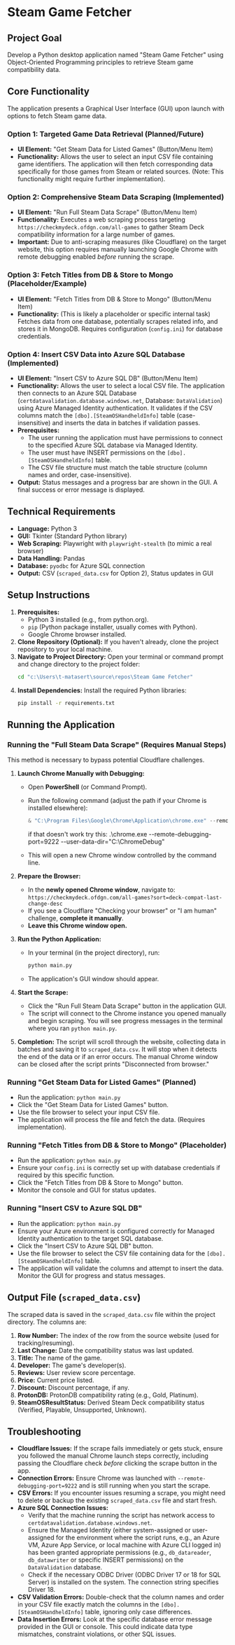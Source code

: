 # Steam Game Fetcher

## Project Goal

Develop a Python desktop application named "Steam Game Fetcher" using Object-Oriented Programming principles to retrieve Steam game compatibility data.

## Core Functionality

The application presents a Graphical User Interface (GUI) upon launch with options to fetch Steam game data.

### Option 1: Targeted Game Data Retrieval (Planned/Future)

*   **UI Element:** "Get Steam Data for Listed Games" (Button/Menu Item)
*   **Functionality:** Allows the user to select an input CSV file containing game identifiers. The application will then fetch corresponding data specifically for those games from Steam or related sources. (Note: This functionality might require further implementation).

### Option 2: Comprehensive Steam Data Scraping (Implemented)

*   **UI Element:** "Run Full Steam Data Scrape" (Button/Menu Item)
*   **Functionality:** Executes a web scraping process targeting `https://checkmydeck.ofdgn.com/all-games` to gather Steam Deck compatibility information for a large number of games.
*   **Important:** Due to anti-scraping measures (like Cloudflare) on the target website, this option requires manually launching Google Chrome with remote debugging enabled *before* running the scrape.

### Option 3: Fetch Titles from DB & Store to Mongo (Placeholder/Example)

*   **UI Element:** "Fetch Titles from DB & Store to Mongo" (Button/Menu Item)
*   **Functionality:** (This is likely a placeholder or specific internal task) Fetches data from one database, potentially scrapes related info, and stores it in MongoDB. Requires configuration (`config.ini`) for database credentials.

### Option 4: Insert CSV Data into Azure SQL Database (Implemented)

*   **UI Element:** "Insert CSV to Azure SQL DB" (Button/Menu Item)
*   **Functionality:** Allows the user to select a local CSV file. The application then connects to an Azure SQL Database (`certdatavalidation.database.windows.net`, Database: `DataValidation`) using Azure Managed Identity authentication. It validates if the CSV columns match the `[dbo].[SteamOSHandheldInfo]` table (case-insensitive) and inserts the data in batches if validation passes.
*   **Prerequisites:**
    *   The user running the application must have permissions to connect to the specified Azure SQL database via Managed Identity.
    *   The user must have INSERT permissions on the `[dbo].[SteamOSHandheldInfo]` table.
    *   The CSV file structure must match the table structure (column names and order, case-insensitive).
*   **Output:** Status messages and a progress bar are shown in the GUI. A final success or error message is displayed.

## Technical Requirements

*   **Language:** Python 3
*   **GUI:** Tkinter (Standard Python library)
*   **Web Scraping:** Playwright with `playwright-stealth` (to mimic a real browser)
*   **Data Handling:** Pandas
*   **Database:** `pyodbc` for Azure SQL connection
*   **Output:** CSV (`scraped_data.csv` for Option 2), Status updates in GUI

## Setup Instructions

1.  **Prerequisites:**
    *   Python 3 installed (e.g., from python.org).
    *   `pip` (Python package installer, usually comes with Python).
    *   Google Chrome browser installed.
2.  **Clone Repository (Optional):** If you haven't already, clone the project repository to your local machine.
3.  **Navigate to Project Directory:** Open your terminal or command prompt and change directory to the project folder:
    ```bash
    cd "c:\Users\t-matasert\source\repos\Steam Game Fetcher"
    ```
4.  **Install Dependencies:** Install the required Python libraries:
    ```bash
    pip install -r requirements.txt
    ```

## Running the Application

### Running the "Full Steam Data Scrape" (Requires Manual Steps)

This method is necessary to bypass potential Cloudflare challenges.

1.  **Launch Chrome Manually with Debugging:**
    *   Open **PowerShell** (or Command Prompt).
    *   Run the following command (adjust the path if your Chrome is installed elsewhere):
        ```powershell
        & "C:\Program Files\Google\Chrome\Application\chrome.exe" --remote-debugging-port=9222
        ```
        if that doesn't work try this: 
        .\chrome.exe --remote-debugging-port=9222 --user-data-dir="C:\ChromeDebug"

    *   This will open a new Chrome window controlled by the command line.

2.  **Prepare the Browser:**
    *   In the **newly opened Chrome window**, navigate to: `https://checkmydeck.ofdgn.com/all-games?sort=deck-compat-last-change-desc`
    *   If you see a Cloudflare "Checking your browser" or "I am human" challenge, **complete it manually**.
    *   **Leave this Chrome window open.**

3.  **Run the Python Application:**
    *   In your terminal (in the project directory), run:
        ```bash
        python main.py
        ```
    *   The application's GUI window should appear.

4.  **Start the Scrape:**
    *   Click the "Run Full Steam Data Scrape" button in the application GUI.
    *   The script will connect to the Chrome instance you opened manually and begin scraping. You will see progress messages in the terminal where you ran `python main.py`.

5.  **Completion:** The script will scroll through the website, collecting data in batches and saving it to `scraped_data.csv`. It will stop when it detects the end of the data or if an error occurs. The manual Chrome window can be closed after the script prints "Disconnected from browser."

### Running "Get Steam Data for Listed Games" (Planned)

*   Run the application: `python main.py`
*   Click the "Get Steam Data for Listed Games" button.
*   Use the file browser to select your input CSV file.
*   The application will process the file and fetch the data. (Requires implementation).

### Running "Fetch Titles from DB & Store to Mongo" (Placeholder)

*   Run the application: `python main.py`
*   Ensure your `config.ini` is correctly set up with database credentials if required by this specific function.
*   Click the "Fetch Titles from DB & Store to Mongo" button.
*   Monitor the console and GUI for status updates.

### Running "Insert CSV to Azure SQL DB"

*   Run the application: `python main.py`
*   Ensure your Azure environment is configured correctly for Managed Identity authentication to the target SQL database.
*   Click the "Insert CSV to Azure SQL DB" button.
*   Use the file browser to select the CSV file containing data for the `[dbo].[SteamOSHandheldInfo]` table.
*   The application will validate the columns and attempt to insert the data. Monitor the GUI for progress and status messages.

## Output File (`scraped_data.csv`)

The scraped data is saved in the `scraped_data.csv` file within the project directory. The columns are:

1.  **Row Number:** The index of the row from the source website (used for tracking/resuming).
2.  **Last Change:** Date the compatibility status was last updated.
3.  **Title:** The name of the game.
4.  **Developer:** The game's developer(s).
5.  **Reviews:** User review score percentage.
6.  **Price:** Current price listed.
7.  **Discount:** Discount percentage, if any.
8.  **ProtonDB:** ProtonDB compatibility rating (e.g., Gold, Platinum).
9.  **SteamOSResultStatus:** Derived Steam Deck compatibility status (Verified, Playable, Unsupported, Unknown).

## Troubleshooting

*   **Cloudflare Issues:** If the scrape fails immediately or gets stuck, ensure you followed the manual Chrome launch steps correctly, including passing the Cloudflare check *before* clicking the scrape button in the app.
*   **Connection Errors:** Ensure Chrome was launched with `--remote-debugging-port=9222` and is still running when you start the scrape.
*   **CSV Errors:** If you encounter issues resuming a scrape, you might need to delete or backup the existing `scraped_data.csv` file and start fresh.
*   **Azure SQL Connection Issues:**
    *   Verify that the machine running the script has network access to `certdatavalidation.database.windows.net`.
    *   Ensure the Managed Identity (either system-assigned or user-assigned for the environment where the script runs, e.g., an Azure VM, Azure App Service, or local machine with Azure CLI logged in) has been granted appropriate permissions (e.g., `db_datareader`, `db_datawriter` or specific INSERT permissions) on the `DataValidation` database.
    *   Check if the necessary ODBC Driver (ODBC Driver 17 or 18 for SQL Server) is installed on the system. The connection string specifies Driver 18.
*   **CSV Validation Errors:** Double-check that the column names and order in your CSV file exactly match the columns in the `[dbo].[SteamOSHandheldInfo]` table, ignoring only case differences.
*   **Data Insertion Errors:** Look at the specific database error message provided in the GUI or console. This could indicate data type mismatches, constraint violations, or other SQL issues.

